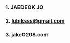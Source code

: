 ### 1. JAEDEOK JO
### 2. lubiksss@gmail.com
### 3. jake0208.com
<!-- ### 3. 취준 블로그 https://lubiksss.github.io/ -->
<!-- ### 4. 포트폴리오 https://lubiksss.github.io/portfolio/ -->
